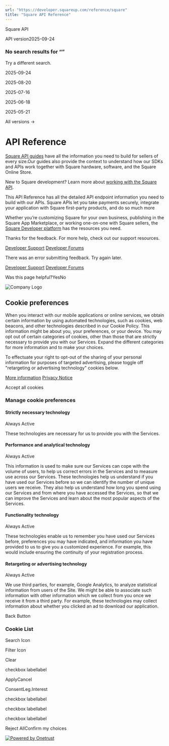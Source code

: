 ```yaml
---
url: "https://developer.squareup.com/reference/square"
title: "Square API Reference"
---
```


Square API

API version2025-09-24

### No search results for “”

Try a different search.

2025-09-24

2025-08-20

2025-07-16

2025-06-18

2025-05-21

All versions ->

# API Reference

[Square API guides](https://developer.squareup.com/docs) have all the information you need to build for sellers of every size.Our guides also provide the context to understand how our SDKs and APIs work together with Square hardware, software, and the Square Online Store.

New to Square development? Learn more about [working with the Square API](https://developer.squareup.com/).

This API Reference has all the detailed API endpoint information you need to build with our APIs. Square APIs let you take payments securely, integrate your application with Square first-party products, and do so much more

Whether you’re customizing Square for your own business, publishing in the Square App Marketplace, or working one-on-one with Square sellers, the [Square Developer platform](https://developer.squareup.com/) has the resources you need.

Thanks for the feedback. For more help, check out our support resources.

[Developer Support](https://squareup.com/help/contact?panel=BF53A9C8EF68) [Developer Forums](https://developer.squareup.com/forums)

There was an error submitting feedback. Try again later.

[Developer Support](https://squareup.com/help/contact?panel=BF53A9C8EF68) [Developer Forums](https://developer.squareup.com/forums)

Was this page helpful?YesNo

![Company Logo](https://cdn.cookielaw.org/logos/aa498dad-1691-4c3b-894a-906c990be323/eab8b6ff-57d6-438a-a7e5-c58dd370ce73/000d8b20-8c3d-4f4f-a0da-5b515f8f20d2/Square_combinationmark_black.png)

## Cookie preferences

When you interact with our mobile applications or online services, we obtain certain information by using automated technologies, such as cookies, web beacons, and other technologies described in our Cookie Policy. This information might be about you, your preferences, or your device. You may opt out of certain categories of cookies, other than those that are strictly necessary to provide you with our Services. Expand the different categories for more information and to make your choices.

To effectuate your right to opt-out of the sharing of your personal information for purposes of targeted advertising, please toggle off "retargeting or advertising technology" cookies below.


[More information](https://squareup.com/gb/en/legal/general/cookie) [Privacy Notice](https://squareup.com/us/en/legal/general/privacy)

Accept all cookies

### Manage cookie preferences

#### Strictly necessary technology

Always Active

These technologies are necessary for us to provide you with the Services.

#### Performance and analytical technology

Always Active

This information is used to make sure our Services can cope with the volume of users, to help us correct errors in the Services and to measure use across our Services. These technologies help us understand if you have used our Services before so we can identify the number of unique users we receive. They also help us understand how long you spend using our Services and from where you have accessed the Services, so that we can improve the Services and learn about the most popular aspects of the Services.

#### Functionality technology

Always Active

These technologies enable us to remember you have used our Services before, preferences you may have indicated, and information you have provided to us to give you a customized experience. For example, this would include ensuring the continuity of your registration process.

#### Retargeting or advertising technology

Always Active

We use third parties, for example, Google Analytics, to analyze statistical information from users of the Site. We might be able to associate such information with other information which we collect from you once we receive it from a third party. For example, these technologies may collect information about whether you clicked an ad to download our application.

Back Button

### Cookie List

Search Icon

Filter Icon

Clear

checkbox labellabel

ApplyCancel

ConsentLeg.Interest

checkbox labellabel

checkbox labellabel

checkbox labellabel

Reject AllConfirm my choices

[![Powered by Onetrust](https://cdn.cookielaw.org/logos/static/powered_by_logo.svg)](https://www.onetrust.com/products/cookie-consent/)